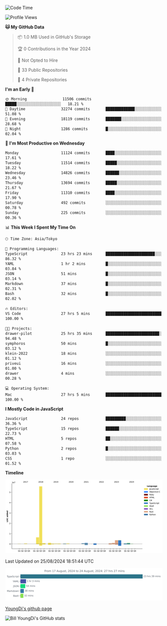 <!--START_SECTION:waka-->
![Code Time](http://img.shields.io/badge/Code%20Time-885%20hrs%2048%20mins-blue)

![Profile Views](http://img.shields.io/badge/Profile%20Views-0-blue)

**🐱 My GitHub Data** 

> 📦 1.0 MB Used in GitHub's Storage 
 > 
> 🏆 0 Contributions in the Year 2024
 > 
> 🚫 Not Opted to Hire
 > 
> 📜 33 Public Repositories 
 > 
> 🔑 4 Private Repositories 
 > 
**I'm an Early 🐤** 

```text
🌞 Morning                11506 commits       █████░░░░░░░░░░░░░░░░░░░░   18.21 % 
🌆 Daytime                32274 commits       █████████████░░░░░░░░░░░░   51.08 % 
🌃 Evening                18119 commits       ███████░░░░░░░░░░░░░░░░░░   28.68 % 
🌙 Night                  1286 commits        █░░░░░░░░░░░░░░░░░░░░░░░░   02.04 % 
```
📅 **I'm Most Productive on Wednesday** 

```text
Monday                   11124 commits       ████░░░░░░░░░░░░░░░░░░░░░   17.61 % 
Tuesday                  11514 commits       █████░░░░░░░░░░░░░░░░░░░░   18.22 % 
Wednesday                14826 commits       ██████░░░░░░░░░░░░░░░░░░░   23.46 % 
Thursday                 13694 commits       █████░░░░░░░░░░░░░░░░░░░░   21.67 % 
Friday                   11310 commits       ████░░░░░░░░░░░░░░░░░░░░░   17.90 % 
Saturday                 492 commits         ░░░░░░░░░░░░░░░░░░░░░░░░░   00.78 % 
Sunday                   225 commits         ░░░░░░░░░░░░░░░░░░░░░░░░░   00.36 % 
```


📊 **This Week I Spent My Time On** 

```text
🕑︎ Time Zone: Asia/Tokyo

💬 Programming Languages: 
TypeScript               23 hrs 23 mins      ██████████████████████░░░   86.32 % 
YAML                     1 hr 2 mins         █░░░░░░░░░░░░░░░░░░░░░░░░   03.84 % 
JSON                     51 mins             █░░░░░░░░░░░░░░░░░░░░░░░░   03.14 % 
Markdown                 37 mins             █░░░░░░░░░░░░░░░░░░░░░░░░   02.31 % 
Bash                     32 mins             █░░░░░░░░░░░░░░░░░░░░░░░░   02.02 % 

🔥 Editors: 
VS Code                  27 hrs 5 mins       █████████████████████████   100.00 % 

🐱‍💻 Projects: 
drawer-pilot             25 hrs 35 mins      ████████████████████████░   94.48 % 
symphoros                50 mins             █░░░░░░░░░░░░░░░░░░░░░░░░   03.12 % 
klein-2022               18 mins             ░░░░░░░░░░░░░░░░░░░░░░░░░   01.12 % 
priveui                  16 mins             ░░░░░░░░░░░░░░░░░░░░░░░░░   01.00 % 
drawer                   4 mins              ░░░░░░░░░░░░░░░░░░░░░░░░░   00.28 % 

💻 Operating System: 
Mac                      27 hrs 5 mins       █████████████████████████   100.00 % 
```

**I Mostly Code in JavaScript** 

```text
JavaScript               24 repos            █████████░░░░░░░░░░░░░░░░   36.36 % 
TypeScript               15 repos            ██████░░░░░░░░░░░░░░░░░░░   22.73 % 
HTML                     5 repos             ██░░░░░░░░░░░░░░░░░░░░░░░   07.58 % 
Python                   2 repos             █░░░░░░░░░░░░░░░░░░░░░░░░   03.03 % 
CSS                      1 repo              ░░░░░░░░░░░░░░░░░░░░░░░░░   01.52 % 
```



**Timeline**

![Lines of Code chart](https://raw.githubusercontent.com/Youngdi/Youngdi/master/assets/bar_graph.png)


 Last Updated on 25/08/2024 18:51:44 UTC
<!--END_SECTION:waka-->

![wakatime](./images/stat.svg)

[YoungDi's github page](https://youngdi.github.io)

![Bill YoungDi's GitHub stats](https://github-readme-stats.vercel.app/api?username=youngdi&count_private=true&show_icons=true)
